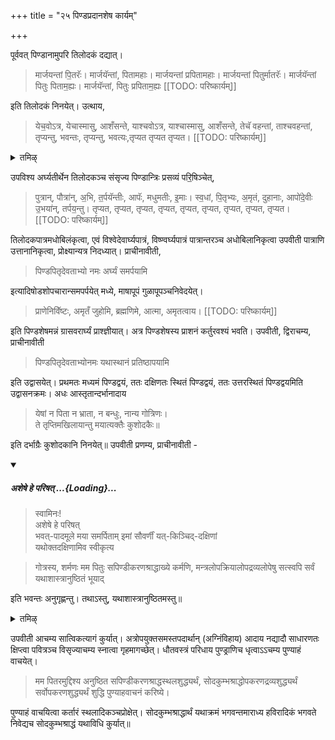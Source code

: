 +++
title = "२५ पिण्डप्रदानशेष कार्यम्"

+++

पूर्ववत् पिण्डानामुपरि तिलोदकं दद्यात्। 

> मार्जयन्तां पि॒तरॅः। मार्जयॅन्तां, पितामहाः। मार्जयन्तां प्रपितामहाः। मार्जयन्तां पितुर्मातरॅः। मार्जयॅन्तां पितुः पिताम॒ह्यः। मार्जयॅन्तां, पितुः प्रपिताम॒ह्यः 
[[TODO: परिष्कार्यम्]]

इति तिलोदकं निनयेत्। उत्थाय, 

> येच॒वोऽत्र, येचास्मासु, आशँसन्ते, याश्चवोऽत्र, याश्चास्मासु, आशँसन्ते, तेचॅ वहन्तां, ताश्चवहन्तां, तृप्यन्तु, भवन्तः, तृप्यन्तु, भवत्यः,तृप्यत तृप्यत तृप्यत।
[[TODO: परिष्कार्यम्]]

<details><summary>तमिऴ्</summary>

## 20 பிண்ட ப்ரதானம்

ப்ராணாயாமம். ப்ராசீநாவீதம். 'கோத்ரஸ்ய + ச்ராத்தே பிது: பித்ரூணா மய்ய த்ருப்த்யர்த்தம், பித்ரு ப்ரேத த்ருப்த்யர்த்தஞ்ச பிண்ட ப்ரதானம் கரிஷ்யே'. அக்நிக்குத் தென் புறத்தில் (விச்வே தேவ விஷ்ணு அர்க்யங்களுக்கு மேல் புறத்தில்) இரு பாகமாக தெற்கு நுனிகளாக தர்ப்பங்களைப் பரப்ப வேண்டும். இரண்டிற்கும் நடுவில் ப்ரேத பிண்டம் வைப்பதற்கு ஒரு தர்ப்பத்தை தெற்கு நுனியாகவே சேர்க்க வேண்டும். ஒரு தொன்னையில் எள்ளைச் சேர்த்து ஜலத்தையும் சேர்த்து அந்த ஜலத்தை “மார்ஜயதாம் பிது: பிதர:, மார்ஜயந்தாம் பிது: பிதாமஹா:, மார்ஜயந்தா பிது: வடக்கே ப்ரபிதாமஹா:" என்று கீழண்டை பரப்பினதில் ஆரம்பித்து மூன்று இடங்களில் தெற்கே முடிக்க வேண்டும்.

</details>

उपविश्य अर्घ्यतीर्थेन तिलोदकञ्च संसृज्य पिण्डान्त्रिः प्रसव्यं परि॒षिञ्चेत्,

> पुत्रान्, पौत्रा॑न्, अ॒भि, त॒र्पयॅन्तीः, आपॅः, मधुमतीः, इ॒माः। स्व॒धां, पि॒तृभ्यः, अ॒मृतं, दुहानाः, आपो॑दे॒वीः उ॒भया॑न्, तर्पय॒न्तु। तृप्यत, तृप्यत, तृप्यत, तृप्यत, तृप्यत, तृप्यत, तृप्यत, तृप्यत, तृप्यत। 
[[TODO: परिष्कार्यम्]]

तिलोदकपात्रमधोबिलंकृत्वा, एवं विश्वेदेवार्घ्यपात्रं, विष्ण्वर्घ्यपात्रं पात्रान्तरञ्च अधोबिलानिकृत्वा उपवीती पात्राणि उत्तानानिकृत्वा, प्रोक्ष्यान्यत्र निदध्यात्। प्राचीनावीती, 

> पिण्डपितृदेवताभ्यो नमः अर्घ्यं समर्पयामि 

इत्यादिषोडशोपचारान्समपर्पयेत् मध्ये, माषापूपं गुळापूपञ्चनिवेदयेत्।

> प्राणेनिवॅिष्टः, अमृतँ जुहोमि, ब्रह्मणिमे, आत्मा, अमृतत्वाय। 
[[TODO: परिष्कार्यम्]]

इति पिण्डशेषमन्नं ग्रासवरार्घ्यं प्राश्ज्ञीयात्। अत्र पिण्डशेषस्य प्राशनं कर्तुरवश्यं भवति। उपवीती, द्विराचम्य, प्राचीनावीती 

> पिण्डपितृदेवताभ्योनमः यथास्थानं प्रतिष्ठापयामि 

इति उद्वासयेत्। प्रथमतः मध्यमं पिण्डद्वयं, ततः दक्षिणतः स्थितं पिण्डद्वयं, ततः उत्तरस्थितं पिण्डद्वयमिति उद्वासनक्रमः। अधः आस्तृतान्दर्भानादाय 

> येषां न पिता न भ्राता, न बन्धुः, नान्य गोत्रिणः।  
ते तृप्तिमखिलायान्तु मयात्यक्तैः कुशोदकैः॥ 

इति दर्भाग्रैः कुशोदकानि निनयेत्॥ उपवीती प्रणम्य, प्राचीनावीती - 

<div class="js_include" includetitle="false" newlevelforh1="5" unfilled url="/vedAH_yajuH/taittirIyam/sUtram/ApastambaH/gRhyam/paddhatiH/shrIvaiShNavaH/mantrAdi/asheShe_pariShat_svIkRtya.md">
<details open><summary><h5>अशेषे हे परिषत् ...{Loading}...</h5></summary>

> स्वामिनः!  
अशेषे हे परिषत्  
भवत्-पादमूले मया समर्पिताम् इमां सौवर्णीं यत्-किञ्चिद्-दक्षिणां  
यथोक्तदक्षिणामिव स्वीकृत्य  

</details>
</div>  

> गोत्रस्य, शर्मणः मम पितुः सपिण्डीकरणश्राद्धाख्ये कर्मणि, मन्त्रलोपक्रियालोपद्रव्यलोपेषु सत्स्वपि सर्वं यथाशास्त्रानुष्ठितं भूयाद्

इति भवन्तः अनुगृह्णन्तु। तथाऽस्तु, यथाशास्त्रानुष्ठितमस्तु॥

<details><summary>तमिऴ्</summary>
 
அவ்விதம் "மார்ஜயந்தாம் பிதுர் மாதர:, மார்ஜயந்தாம் பிது: பிதாமஹ்ய:, மார்ஜயந்தாம் பிது: ப்ரபிதாமஹ்ய:" என்பதாக மேலண்டையிலும் வடக்கிலிருந்து தெற்காக மூன்று இடங்களில் முடிக்க வேண்டும். "மார்ஜயந்தாம் மம பிதா ப்ரேத:" என்று நடுவில் இடப்பட்ட தர்ப்பத்தின் மேல் பித்ரு தீர்த்தத்தினால் சேர்க்க வேண்டும்.

“ஏதத்தே பிதுஸ்தத சர்மந்" இப்படியாக ஆறு பிண்டங்களை வைத்து ப்ரேத பிண்டத்தைக் கையில் ஸாவ தானமாக எடுத்துக் கொண்டு “கோத்ரஸ்ய + ச்ராத்தே கோத்ராய சர்மணே பித்ரே ப்ரேதாய ஏதம் பிண்டம் ததாமி” என்று தெற்கு வடக்காக வைக்க வேண்டும். எழுந்திருந்து `கோத்ர, சர்மந் பித: ப்ரேத ஏதம் பிண்டம் உபதிஷ்ட" என்று உபஸ்தானத்தையும் செய்ய வேண்டும்.

</details>

उपवीती आचम्य सात्विकत्यागं कुर्यात्। अत्रोपयुक्तसमस्तपदार्थान् (अग्निंविहाय) आदाय नद्यादौ साधारणतः क्षिप्त्वा पवित्रञ्च विसृज्याचम्य स्नात्वा गृहमागच्छेत्। धौतवस्त्रं परिधाय पुण्ड्राणिच धृत्वाऽऽचम्य पुण्याहं वाचयेत्। 

> मम पितरमुद्दिश्य अनुष्ठित सपिण्डीकरणश्राद्धस्थलशुद्ध्यर्थं, सोदकुम्भश्राद्धोपकरणद्रव्यशुद्ध्यर्थं सर्वोपकरणशुद्ध्यर्थं शुद्धि पुण्याहवाचनं करिष्ये।

पुण्याहं वाचयित्वा कर्तारं स्थलादिकञ्चप्रोक्षेत्। सोदकुम्भश्राद्धार्थं यथाक्रमं भगवन्तमाराध्य हविरादिकं भगवते निवेद्यच सोदकुम्भश्राद्धं यथाविधि कुर्यात्॥